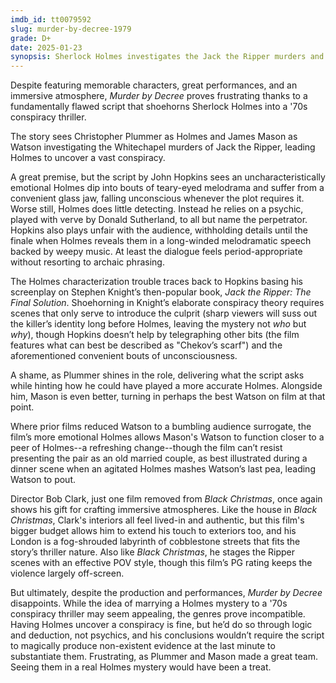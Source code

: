 ```yaml
---
imdb_id: tt0079592
slug: murder-by-decree-1979
grade: D+
date: 2025-01-23
synopsis: Sherlock Holmes investigates the Jack the Ripper murders and uncovers a far-reaching conspiracy.
---
```


Despite featuring memorable characters, great performances, and an immersive atmosphere, _Murder by Decree_ proves frustrating thanks to a fundamentally flawed script that shoehorns Sherlock Holmes into a '70s conspiracy thriller.

The story sees Christopher Plummer as Holmes and James Mason as Watson investigating the Whitechapel murders of Jack the Ripper, leading Holmes to uncover a vast conspiracy.

A great premise, but the script by John Hopkins sees an uncharacteristically emotional Holmes dip into bouts of teary-eyed melodrama and suffer from a convenient glass jaw, falling unconscious whenever the plot requires it. Worse still, Holmes does little detecting. Instead he relies on a psychic, played with verve by Donald Sutherland, to all but name the perpetrator. Hopkins also plays unfair with the audience, withholding details until the finale when Holmes reveals them in a long-winded melodramatic speech backed by weepy music. At least the dialogue feels period-appropriate without resorting to archaic phrasing.

The Holmes characterization trouble traces back to Hopkins basing his screenplay on Stephen Knight’s then-popular book, _Jack the Ripper: The Final Solution_. Shoehorning in Knight’s elaborate conspiracy theory requires scenes that only serve to introduce the culprit (sharp viewers will suss out the killer’s identity long before Holmes, leaving the mystery not _who_ but _why_), though Hopkins doesn’t help by telegraphing other bits (the film features what can best be described as "Chekov’s scarf") and the aforementioned convenient bouts of unconsciousness.

A shame, as Plummer shines in the role, delivering what the script asks while hinting how he could have played a more accurate Holmes. Alongside him, Mason is even better, turning in perhaps the best Watson on film at that point.

Where prior films reduced Watson to a bumbling audience surrogate, the film’s more emotional Holmes allows Mason's Watson to function closer to a peer of Holmes--a refreshing change--though the film can’t resist presenting the pair as an old married couple, as best illustrated during a dinner scene when an agitated Holmes mashes Watson’s last pea, leading Watson to pout.

Director Bob Clark, just one film removed from <span data-imdb-id="tt0071222">_Black Christmas_</span>, once again shows his gift for crafting immersive atmospheres. Like the house in _Black Christmas_, Clark's interiors all feel lived-in and authentic, but this film's bigger budget allows him to extend his touch to exteriors too, and his London is a fog-shrouded labyrinth of cobblestone streets that fits the story’s thriller nature. Also like _Black Christmas_, he stages the Ripper scenes with an effective POV style, though this film’s PG rating keeps the violence largely off-screen.

But ultimately, despite the production and performances, _Murder by Decree_ disappoints. While the idea of marrying a Holmes mystery to a '70s conspiracy thriller may seem appealing, the genres prove incompatible. Having Holmes uncover a conspiracy is fine, but he’d do so through logic and deduction, not psychics, and his conclusions wouldn’t require the script to magically produce non-existent evidence at the last minute to substantiate them. Frustrating, as Plummer and Mason made a great team. Seeing them in a real Holmes mystery would have been a treat.
